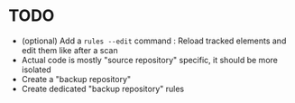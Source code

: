 ﻿# TODO

- (optional) Add a ``rules --edit`` command : Reload tracked elements and edit them like after a scan
- Actual code is mostly "source repository" specific, it should be more isolated
- Create a "backup repository"
- Create dedicated "backup repository" rules
